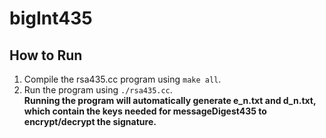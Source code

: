# bigInt435
## How to Run
1. Compile the rsa435.cc program using `make all`.
2. Run the program using `./rsa435.cc`.\
**Running the program will automatically generate e_n.txt and d_n.txt,\
 which contain the keys needed for messageDigest435 to encrypt/decrypt the signature.**